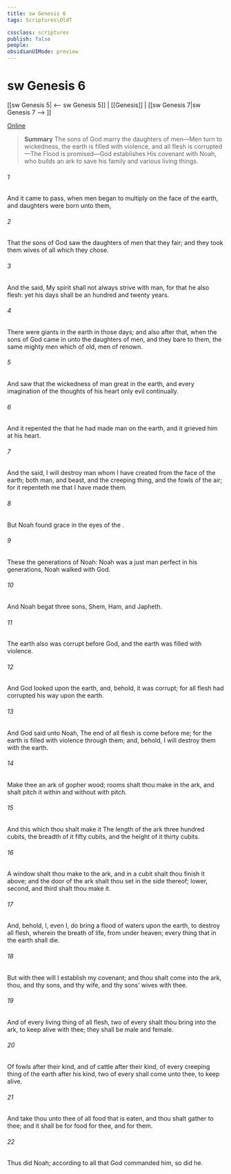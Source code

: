 ```yaml
---
title: sw Genesis 6
tags: Scriptures\OldT

cssclass: scriptures
publish: false
people:
obsidianUIMode: preview
---
```


# sw Genesis 6
[[sw Genesis 5| <-- sw Genesis 5]] | [[Genesis]] | [[sw Genesis 7|sw Genesis 7 --> ]]

[Online](https://churchofjesuschrist.org/study/scriptures/ot/gen/6?lang=eng)

> __Summary__
The sons of God marry the daughters of men—Men turn to wickedness, the earth is filled with violence, and all flesh is corrupted—The Flood is promised—God establishes His covenant with Noah, who builds an ark to save his family and various living things.

###### 1 
And it came to pass, when men began to multiply on the face of the earth, and daughters were born unto them,

###### 2 
That the sons of God saw the daughters of men that they  fair; and they took them wives of all which they chose.

###### 3 
And the  said, My spirit shall not always strive with man, for that he also  flesh: yet his days shall be an hundred and twenty years.

###### 4 
There were giants in the earth in those days; and also after that, when the sons of God came in unto the daughters of men, and they bare  to them, the same  mighty men which  of old, men of renown.

###### 5 
And  saw that the wickedness of man  great in the earth, and  every imagination of the thoughts of his heart  only evil continually.

###### 6 
And it repented the  that he had made man on the earth, and it grieved him at his heart.

###### 7 
And the  said, I will destroy man whom I have created from the face of the earth; both man, and beast, and the creeping thing, and the fowls of the air; for it repenteth me that I have made them.

###### 8 
But Noah found grace in the eyes of the .

###### 9 
These  the generations of Noah: Noah was a just man  perfect in his generations,  Noah walked with God.

###### 10 
And Noah begat three sons, Shem, Ham, and Japheth.

###### 11 
The earth also was corrupt before God, and the earth was filled with violence.

###### 12 
And God looked upon the earth, and, behold, it was corrupt; for all flesh had corrupted his way upon the earth.

###### 13 
And God said unto Noah, The end of all flesh is come before me; for the earth is filled with violence through them; and, behold, I will destroy them with the earth.

###### 14 
Make thee an ark of gopher wood; rooms shalt thou make in the ark, and shalt pitch it within and without with pitch.

###### 15 
And this  which thou shalt make it  The length of the ark  three hundred cubits, the breadth of it fifty cubits, and the height of it thirty cubits.

###### 16 
A window shalt thou make to the ark, and in a cubit shalt thou finish it above; and the door of the ark shalt thou set in the side thereof;  lower, second, and third  shalt thou make it.

###### 17 
And, behold, I, even I, do bring a flood of waters upon the earth, to destroy all flesh, wherein  the breath of life, from under heaven;  every thing that  in the earth shall die.

###### 18 
But with thee will I establish my covenant; and thou shalt come into the ark, thou, and thy sons, and thy wife, and thy sons’ wives with thee.

###### 19 
And of every living thing of all flesh, two of every  shalt thou bring into the ark, to keep  alive with thee; they shall be male and female.

###### 20 
Of fowls after their kind, and of cattle after their kind, of every creeping thing of the earth after his kind, two of every  shall come unto thee, to keep  alive.

###### 21 
And take thou unto thee of all food that is eaten, and thou shalt gather  to thee; and it shall be for food for thee, and for them.

###### 22 
Thus did Noah; according to all that God commanded him, so did he.

